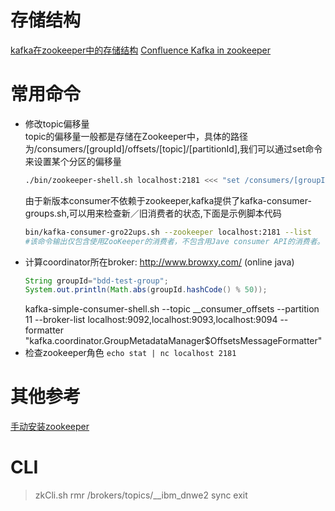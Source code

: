 # 存储结构
[kafka在zookeeper中的存储结构](http://www.cnblogs.com/yinchengzhe/p/5127405.html)
[Confluence Kafka in zookeeper](https://cwiki.apache.org/confluence/display/KAFKA/Kafka+data+structures+in+Zookeeper)

# 常用命令

* 修改topic偏移量  
  topic的偏移量一般都是存储在Zookeeper中，具体的路径为/consumers/[groupId]/offsets/[topic]/[partitionId],我们可以通过set命令来设置某个分区的偏移量  
  ```bash
  ./bin/zookeeper-shell.sh localhost:2181 <<< "set /consumers/[groupId]/offsets/[topic]/[partitionId] $newoffset"
  ```
  由于新版本consumer不依赖于zookeeper,kafka提供了kafka-consumer-groups.sh,可以用来检查新／旧消费者的状态,下面是示例脚本代码  
  ```bash
  bin/kafka-consumer-gro22ups.sh --zookeeper localhost:2181 --list
  #该命令输出仅包含使用ZooKeeper的消费者，不包含用Jave consumer API的消费者。
  ```
* 计算coordinator所在broker:
  http://www.browxy.com/ (online java)
  ```java
  String groupId="bdd-test-group";
  System.out.println(Math.abs(groupId.hashCode() % 50));
  ```
  kafka-simple-consumer-shell.sh --topic __consumer_offsets --partition 11 --broker-list localhost:9092,localhost:9093,localhost:9094 --formatter "kafka.coordinator.GroupMetadataManager\$OffsetsMessageFormatter"
* 检查zookeeper角色 `echo stat | nc localhost 2181`

# 其他参考
  [手动安装zookeeper](http://vinc.top/2016/09/20/zookeeper%E5%AE%89%E8%A3%85%E5%8F%8A%E5%9C%A8kafka%E4%B8%AD%E7%9A%84%E5%BA%94%E7%94%A8/)

# CLI
> zkCli.sh
> rmr /brokers/topics/__ibm_dnwe2
> sync
> exit